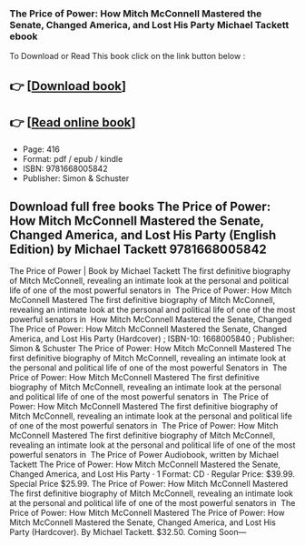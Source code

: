 ### The Price of Power: How Mitch McConnell Mastered the Senate, Changed America, and Lost His Party Michael Tackett ebook

To Download or Read This book click on the link button below :

## 👉  [**[Download book](http://filesbooks.info/download.php?group=book&from=github.com&id=720203&lnk=1065 "Download book")**]

## 👉  [**[Read online book](http://filesbooks.info/download.php?group=book&from=github.com&id=720203&lnk=1065 "Read online book")**]


* Page: 416
* Format: pdf / epub / kindle
* ISBN: 9781668005842
* Publisher: Simon &amp; Schuster



## Download full free books The Price of Power: How Mitch McConnell Mastered the Senate, Changed America, and Lost His Party (English Edition) by Michael Tackett 9781668005842 



 The Price of Power | Book by Michael Tackett The first definitive biography of Mitch McConnell, revealing an intimate look at the personal and political life of one of the most powerful senators in 
 The Price of Power: How Mitch McConnell Mastered The first definitive biography of Mitch McConnell, revealing an intimate look at the personal and political life of one of the most powerful senators in 
 How Mitch McConnell Mastered the Senate, Changed The Price of Power: How Mitch McConnell Mastered the Senate, Changed America, and Lost His Party (Hardcover) ; ISBN-10: 1668005840 ; Publisher: Simon &amp; Schuster
 The Price of Power: How Mitch McConnell Mastered The first definitive biography of Mitch McConnell, revealing an intimate look at the personal and political life of one of the most powerful Senators in 
 The Price of Power: How Mitch McConnell Mastered The first definitive biography of Mitch McConnell, revealing an intimate look at the personal and political life of one of the most powerful senators in 
 The Price of Power: How Mitch McConnell Mastered The first definitive biography of Mitch McConnell, revealing an intimate look at the personal and political life of one of the most powerful senators in 
 The Price of Power: How Mitch McConnell Mastered The first definitive biography of Mitch McConnell, revealing an intimate look at the personal and political life of one of the most powerful senators in 
 The Price of Power Audiobook, written by Michael Tackett The Price of Power: How Mitch McConnell Mastered the Senate, Changed America, and Lost His Party · 1 Format: CD · Regular Price: $39.99. Special Price $25.99.
 The Price of Power: How Mitch McConnell Mastered The first definitive biography of Mitch McConnell, revealing an intimate look at the personal and political life of one of the most powerful senators in 
 The Price of Power: How Mitch McConnell Mastered The Price of Power: How Mitch McConnell Mastered the Senate, Changed America, and Lost His Party (Hardcover). By Michael Tackett. $32.50. Coming Soon— 






